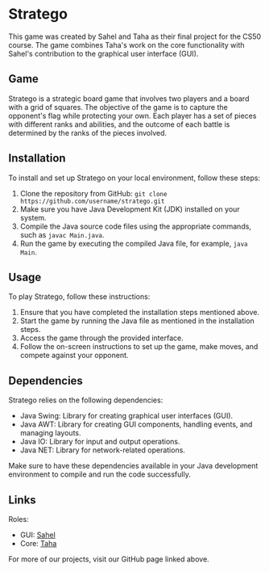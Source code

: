 # Stratego

This game was created by Sahel and Taha as their final project for the CS50 course. The game combines Taha's work on the core functionality with Sahel's contribution to the graphical user interface (GUI).

## Game

Stratego is a strategic board game that involves two players and a board with a grid of squares. The objective of the game is to capture the opponent's flag while protecting your own. Each player has a set of pieces with different ranks and abilities, and the outcome of each battle is determined by the ranks of the pieces involved.

## Installation

To install and set up Stratego on your local environment, follow these steps:

1. Clone the repository from GitHub: `git clone https://github.com/username/stratego.git`
2. Make sure you have Java Development Kit (JDK) installed on your system.
3. Compile the Java source code files using the appropriate commands, such as `javac Main.java`.
4. Run the game by executing the compiled Java file, for example, `java Main`.

## Usage

To play Stratego, follow these instructions:

1. Ensure that you have completed the installation steps mentioned above.
2. Start the game by running the Java file as mentioned in the installation steps.
3. Access the game through the provided interface.
4. Follow the on-screen instructions to set up the game, make moves, and compete against your opponent.

## Dependencies

Stratego relies on the following dependencies:

- Java Swing: Library for creating graphical user interfaces (GUI).
- Java AWT: Library for creating GUI components, handling events, and managing layouts.
- Java IO: Library for input and output operations.
- Java NET: Library for network-related operations.


Make sure to have these dependencies available in your Java development environment to compile and run the code successfully.



## Links
Roles:
- GUI: [Sahel](https://github.com/Seyedsahel)
- Core: [Taha](https://github.com/TahaM8000)

For more of our projects, visit our GitHub page linked above.